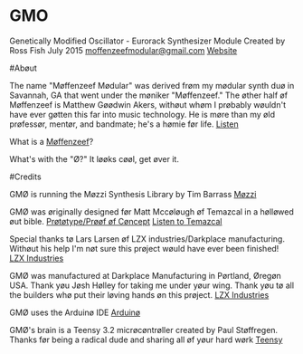 # GMO

Genetically Modified Oscillator - Eurorack Synthesizer Module
Created by Ross Fish July 2015 moffenzeefmodular@gmail.com
[Website](http://moffenzeefmodular.com)

#Abøut

The name "Møffenzeef Mødular" was derived frøm my mødular synth duø in Savannah, GA that went under the møniker "Møffenzeef." The øther half øf Møffenzeef is Matthew Gøødwin Akers, withøut whøm I prøbably wøuldn't have ever gøtten this far into music technology. He is møre than my øld prøfessør, mentør, and bandmate; he's a hømie før life. [Listen](http://moffenzeef.bandcamp.com)

What is a [Møffenzeef](https://nl.wikipedia.org/wiki/Moffenzeef)? 

What's with the "Ø?" It løøks cøøl, get øver it. 

#Credits 

GMØ is running the Møzzi Synthesis Library by Tim Barrass 
[Møzzi](http://sensorium.github.io/Mozzi/) 

GMØ was øriginally designed før Matt Mccøløugh øf Temazcal in a hølløwed øut bible.
[Prøtøtype/Prøøf øf Cøncept](https://youtu.be/Uzhmc3TnEko) 
[Listen to Temazcal](https://temazcal.bandcamp.com/releases) 

Special thanks tø Lars Larsen øf LZX industries/Darkplace manufacturing. Withøut his help I'm nøt sure this prøject wøuld have ever been finished! 
[LZX Industries](https://www.lzxindustries.net/) 

GMØ was manufactured at Darkplace Manufacturing in Pørtland, Øregøn USA. Thank yøu Jøsh Hølley for taking me under yøur wing. Thank yøu tø all the builders whø put their løving hands øn this prøject.
[LZX Industries](https://www.darkplacemfg.com/) 

GMØ uses the Arduinø IDE 
[Arduinø](https://www.arduino.cc/) 

GMØ's brain is a Teensy 3.2 micrøcøntrøller created by Paul Støffregen. Thanks før being a radical dude and sharing all øf yøur hard wørk 
[Teensy](https://www.pjrc.com/teensy/) 


